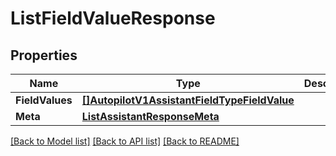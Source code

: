 # ListFieldValueResponse

## Properties
Name | Type | Description | Notes
------------ | ------------- | ------------- | -------------
**FieldValues** | [**[]AutopilotV1AssistantFieldTypeFieldValue**](autopilot.v1.assistant.field_type.field_value.md) |  |[optional] 
**Meta** | [**ListAssistantResponseMeta**](ListAssistantResponse_meta.md) |  |[optional] 

[[Back to Model list]](../README.md#documentation-for-models) [[Back to API list]](../README.md#documentation-for-api-endpoints) [[Back to README]](../README.md)


